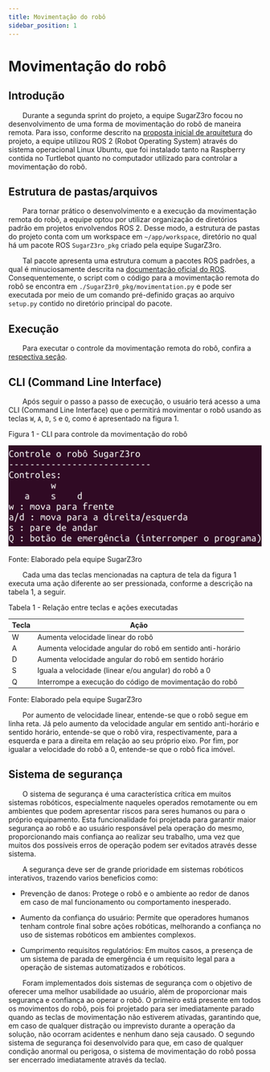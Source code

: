 ```yaml
---
title: Movimentação do robô
sidebar_position: 1
---
```


# Movimentação do robô

## Introdução

&emsp;&emsp;Durante a segunda sprint do projeto, a equipe SugarZ3ro focou no desenvolvimento de uma forma de movimentação do robô de maneira remota. Para isso, conforme descrito na [proposta inicial de arquitetura](../../sprint-1/arquitetura/arquitetura.md) do projeto, a equipe utilizou ROS 2 (Robot Operating System) através do sistema operacional Linux Ubuntu, que foi instalado tanto na Raspberry contida no Turtlebot quanto no computador utilizado para controlar a movimentação do robô.

## Estrutura de pastas/arquivos

&emsp;&emsp;Para tornar prático o desenvolvimento e a execução da movimentação remota do robô, a equipe optou por utilizar organização de diretórios padrão em projetos envolvendos ROS 2. Desse modo, a estrutura de pastas do projeto conta com um workspace em ```~/app/workspace```, diretório no qual há um pacote ROS ```SugarZ3ro_pkg``` criado pela equipe SugarZ3ro.

&emsp;&emsp;Tal pacote apresenta uma estrutura comum a pacotes ROS padrões, a qual é minuciosamente descrita na [documentação oficial do ROS](https://docs.ros.org/en/dashing/Tutorials/Creating-Your-First-ROS2-Package.html). Consequentemente, o script com o código para a movimentação remota do robô se encontra em ```./SugarZ3r0_pkg/movimentation.py``` e pode ser executada por meio de um comando pré-definido graças ao arquivo ```setup.py``` contido no diretório principal do pacote. 

## Execução

&emsp;&emsp;Para executar o controle da movimentação remota do robô, confira a [respectiva seção](../instalacao.md).

## CLI (Command Line Interface)

&emsp;&emsp;Após seguir o passo a passo de execução, o usuário terá acesso a uma CLI (Command Line Interface) que o permitirá movimentar o robô usando as teclas ```W```, ```A```, ```D```, ```S``` e ```Q```, como é apresentado na figura 1.

<p style={{textAlign: 'center'}}>Figura 1 - CLI para controle da movimentação do robô</p>

![Business Model Canvas da Atvos](../../../static/img/sprint-2/cli_main_menu.png)

<p style={{textAlign: 'center'}}>Fonte: Elaborado pela equipe SugarZ3ro</p>

&emsp;&emsp;Cada uma das teclas mencionadas na captura de tela da figura 1 executa uma ação diferente ao ser pressionada, conforme a descrição na tabela 1, a seguir.

<p style={{textAlign: 'center'}}>Tabela 1 - Relação entre teclas e ações executadas</p>

| **Tecla** | **Ação**                                                   |
|-----------|------------------------------------------------------------|
| W         | Aumenta velocidade linear do robô                          |
| A         | Aumenta velocidade angular do robô em sentido anti-horário |
| D         | Aumenta velocidade angular do robô em sentido horário      |
| S         | Iguala a velocidade (linear e/ou angular) do robô a 0      |
| Q         | Interrompe a execução do código de movimentação do robô    |

<p style={{textAlign: 'center'}}>Fonte: Elaborado pela equipe SugarZ3ro</p>

&emsp;&emsp;Por aumento de velocidade linear, entende-se que o robô segue em linha reta. Já pelo aumento da velocidade angular em sentido anti-horário e sentido horário, entende-se que o robô vira, respectivamente, para a esquerda e para a direita em relação ao seu próprio eixo. Por fim, por igualar a velocidade do robô a 0, entende-se que o robô fica imóvel. 

## Sistema de segurança

&emsp;&emsp;O sistema de segurança é uma característica crítica em muitos sistemas robóticos, especialmente naqueles operados remotamente ou em ambientes que podem apresentar riscos para seres humanos ou para o próprio equipamento. Esta funcionalidade foi projetada para garantir maior segurança ao robô e ao usuário responsável pela operação do mesmo, proporcionando mais confiança ao realizar seu trabalho, uma vez que muitos dos possíveis erros de operação podem ser evitados através desse sistema.

&emsp;&emsp;A segurança deve ser de grande prioridade em sistemas robóticos interativos, trazendo varios beneficios como:

- Prevenção de danos: Protege o robô e o ambiente ao redor de danos em caso de mal funcionamento ou comportamento inesperado.

- Aumento da confiança do usuário: Permite que operadores humanos tenham controle final sobre ações robóticas, melhorando a confiança no uso de sistemas robóticos em ambientes complexos.

- Cumprimento requisitos regulatórios: Em muitos casos, a presença de um sistema de parada de emergência é um requisito legal para a operação de sistemas automatizados e robóticos.

&emsp;&emsp;Foram implementados dois sistemas de segurança com o objetivo de oferecer uma melhor usabilidade ao usuário, além de proporcionar mais segurança e confiança ao operar o robô. O primeiro está presente em todos os movimentos do robô, pois foi projetado para ser imediatamente parado quando as teclas de movimentação não estiverem ativadas, garantindo que, em caso de qualquer distração ou imprevisto durante a operação da solução, não ocorram acidentes e nenhum dano seja causado. O segundo sistema de segurança foi desenvolvido para que, em caso de qualquer condição anormal ou perigosa, o sistema de movimentação do robô possa ser encerrado imediatamente através da tecla```Q```.



